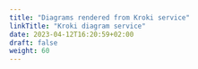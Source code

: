 ```yaml
---
title: "Diagrams rendered from Kroki service"
linkTitle: "Kroki diagram service"
date: 2023-04-12T16:20:59+02:00
draft: false
weight: 60
---
```

